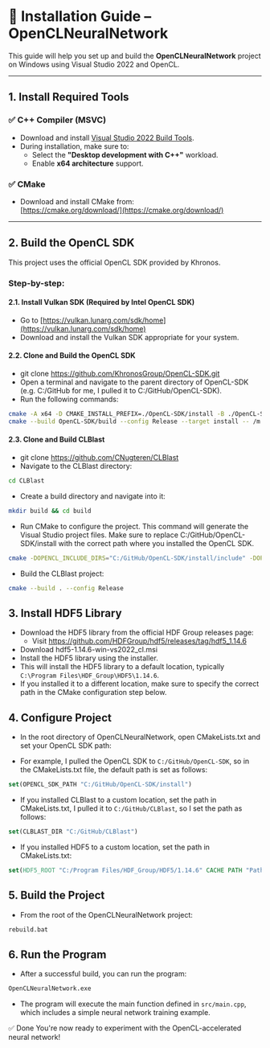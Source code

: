 # 🔧 Installation Guide – OpenCLNeuralNetwork

This guide will help you set up and build the **OpenCLNeuralNetwork** project on Windows using Visual Studio 2022 and OpenCL.

---

## 1. Install Required Tools

### ✅ C++ Compiler (MSVC)
- Download and install [Visual Studio 2022 Build Tools](https://visualstudio.microsoft.com/visual-cpp-build-tools/).
- During installation, make sure to:
  - Select the **"Desktop development with C++"** workload.
  - Enable **x64 architecture** support.

### ✅ CMake
- Download and install CMake from:  
  [https://cmake.org/download/](https://cmake.org/download/)

---

## 2. Build the OpenCL SDK

This project uses the official OpenCL SDK provided by Khronos.

### Step-by-step:

#### 2.1. Install Vulkan SDK (Required by Intel OpenCL SDK)
- Go to [https://vulkan.lunarg.com/sdk/home](https://vulkan.lunarg.com/sdk/home)
- Download and install the Vulkan SDK appropriate for your system.

#### 2.2. Clone and Build the OpenCL SDK
- git clone https://github.com/KhronosGroup/OpenCL-SDK.git
- Open a terminal and navigate to the parent directory of OpenCL-SDK (e.g. C:/GitHub for me, I pulled it to C:/GitHub/OpenCL-SDK).
- Run the following commands:
```bash
cmake -A x64 -D CMAKE_INSTALL_PREFIX=./OpenCL-SDK/install -B ./OpenCL-SDK/build -S ./OpenCL-SDK
cmake --build OpenCL-SDK/build --config Release --target install -- /m /v:minimal
```

#### 2.3. Clone and Build CLBlast
- git clone https://github.com/CNugteren/CLBlast
- Navigate to the CLBlast directory:
```bash
cd CLBlast
```

- Create a build directory and navigate into it:
```bash
mkdir build && cd build
```

- Run CMake to configure the project. This command will generate the Visual Studio project files. Make sure to replace C:/GitHub/OpenCL-SDK/install with the correct path where you installed the OpenCL SDK.

```bash
cmake -DOPENCL_INCLUDE_DIRS="C:/GitHub/OpenCL-SDK/install/include" -DOPENCL_LIBRARIES="C:/GitHub/OpenCL-SDK/install/lib/OpenCL.lib" ..
```
- Build the CLBlast project:
```bash
cmake --build . --config Release
```

## 3. Install HDF5 Library
- Download the HDF5 library from the official HDF Group releases page:
  - Visit https://github.com/HDFGroup/hdf5/releases/tag/hdf5_1.14.6
- Download hdf5-1.14.6-win-vs2022_cl.msi
- Install the HDF5 library using the installer.
- This will install the HDF5 library to a default location, typically `C:\Program Files\HDF_Group\HDF5\1.14.6`.
- If you installed it to a different location, make sure to specify the correct path in the CMake configuration step below.

## 4. Configure Project

- In the root directory of OpenCLNeuralNetwork, open CMakeLists.txt and set your OpenCL SDK path:

- For example, I pulled the OpenCL SDK to `C:/GitHub/OpenCL-SDK`, so in the CMakeLists.txt file, the default path is set as follows:
```cmake
set(OPENCL_SDK_PATH "C:/GitHub/OpenCL-SDK/install")
```

- If you installed CLBlast to a custom location, set the path in CMakeLists.txt, I pulled it to `C:/GitHub/CLBlast`, so I set the path as follows:
```cmake
set(CLBLAST_DIR "C:/GitHub/CLBlast")
```

- If you installed HDF5 to a custom location, set the path in CMakeLists.txt:
```cmake
set(HDF5_ROOT "C:/Program Files/HDF_Group/HDF5/1.14.6" CACHE PATH "Path to HDF5 installation directory")
```


## 5. Build the Project
- From the root of the OpenCLNeuralNetwork project:
```bash
rebuild.bat
```

## 6. Run the Program
- After a successful build, you can run the program:
```bash
OpenCLNeuralNetwork.exe
```
- The program will execute the main function defined in `src/main.cpp`, which includes a simple neural network training example.

✅ Done
You're now ready to experiment with the OpenCL-accelerated neural network!




